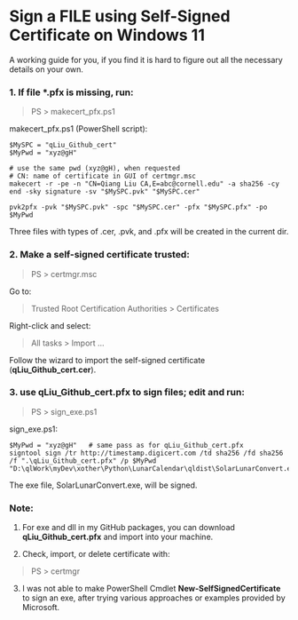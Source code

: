 # Sign a FILE using Self-Signed Certificate on Windows 11

A working guide for you, if you find it is hard to figure out all the necessary details on your own.

### 1. If file \*.pfx is missing, run:
> PS > makecert_pfx.ps1

makecert_pfx.ps1 (PowerShell script):
```
$MySPC = "qLiu_Github_cert"
$MyPwd = "xyz@gH"

# use the same pwd (xyz@gH), when requested
# CN: name of certificate in GUI of certmgr.msc
makecert -r -pe -n "CN=Qiang Liu CA,E=abc@cornell.edu" -a sha256 -cy end -sky signature -sv "$MySPC.pvk" "$MySPC.cer"

pvk2pfx -pvk "$MySPC.pvk" -spc "$MySPC.cer" -pfx "$MySPC.pfx" -po $MyPwd
```
Three files with types of .cer, .pvk, and .pfx will be created in the current dir.

### 2. Make a self-signed certificate trusted:
> PS > certmgr.msc

Go to:
> Trusted Root Certification Authorities > Certificates

Right-click and select:
> All tasks > Import ...

Follow the wizard to import the self-signed certificate (**qLiu_Github_cert.cer**).

### 3. use qLiu_Github_cert.pfx to sign files; edit and run:
> PS > sign_exe.ps1

sign_exe.ps1:
```
$MyPwd = "xyz@gH"   # same pass as for qLiu_Github_cert.pfx
signtool sign /tr http://timestamp.digicert.com /td sha256 /fd sha256 /f ".\qLiu_Github_cert.pfx" /p $MyPwd "D:\qlWork\myDev\xother\Python\LunarCalendar\qldist\SolarLunarConvert.exe"
```
The exe file, SolarLunarConvert.exe, will be signed.

### Note:
1. For exe and dll in my GitHub packages, you can download **qLiu_Github_cert.pfx** and import into your machine.

2. Check, import, or delete certificate with:
> PS > certmgr

3. I was not able to make PowerShell Cmdlet **New-SelfSignedCertificate** to sign an exe, after trying various approaches or examples provided by Microsoft.


